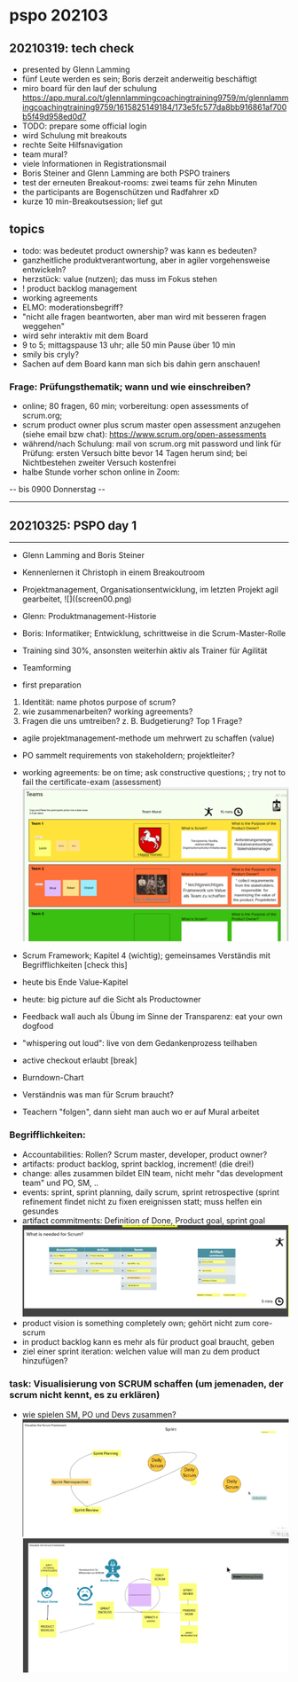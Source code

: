 # pspo 202103

## 20210319: tech check
* presented by Glenn Lamming
* fünf Leute werden es sein; Boris derzeit anderweitig beschäftigt
* miro board für den lauf der schulung <https://app.mural.co/t/glennlammingcoachingtraining9759/m/glennlammingcoachingtraining9759/1615825149184/173e5fc577da8bb916861af700b5f49d958ed0d7>
* TODO: prepare some official login
* wird Schulung mit breakouts
* rechte Seite Hilfsnavigation
* team mural?
* viele Informationen in Registrationsmail
* Boris Steiner and Glenn Lamming are both PSPO trainers
* test der erneuten Breakout-rooms: zwei teams für zehn Minuten
* the participants are Bogenschützen und Radfahrer xD
* kurze 10 min-Breakoutsession; lief gut

## topics
* todo: was bedeutet product ownership? was kann es bedeuten?
* ganzheitliche produktverantwortung, aber in agiler vorgehensweise entwickeln?
* herzstück: value (nutzen); das muss im Fokus stehen
* ! product backlog management
* working agreements
* ELMO: moderationsbegriff?
* "nicht alle fragen beantworten, aber man wird mit besseren fragen weggehen"
* wird sehr interaktiv mit dem Board
* 9 to 5; mittagspause 13 uhr; alle 50 min Pause über 10 min
* smily bis cryly?
* Sachen auf dem Board kann man sich bis dahin gern anschauen!

### Frage: Prüfungsthematik; wann und wie einschreiben?
* online; 80 fragen, 60 min; vorbereitung: open assessments of scrum.org;
* scrum product owner plus scrum master open assessment anzugehen (siehe email bzw chat):
<https://www.scrum.org/open-assessments>
* während/nach Schulung: mail von scrum.org mit password und link für Prüfung: ersten Versuch bitte bevor 14 Tagen herum sind; bei Nichtbestehen zweiter Versuch kostenfrei
* halbe Stunde vorher schon online in Zoom:

-- bis 0900 Donnerstag --

-----------------------------------------
## 20210325: PSPO day 1
-----------------------------------------
* Glenn Lamming and Boris Steiner

* Kennenlernen it Christoph in einem Breakoutroom
* Projektmanagement, Organisationsentwicklung, im letzten Projekt agil gearbeitet, 
![]((screen00.png)
* Glenn: Produktmanagement-Historie
* Boris: Informatiker; Entwicklung, schrittweise in die Scrum-Master-Rolle
* Training sind 30%, ansonsten weiterhin aktiv als Trainer für Agilität
* Teamforming
* first preparation
1. Identität: name photos purpose of scrum?
2. wie zusammenarbeiten? working agreements?
3. Fragen die uns umtreiben? z. B. Budgetierung? Top 1 Frage?

* agile projektmanagement-methode um mehrwert zu schaffen (value)
* PO sammelt requirements von stakeholdern; projektleiter?
* working agreements: be on time; ask constructive questions; ; try not to fail the certificate-exam (assessment)
![](screen01.png)
* Scrum Framework; Kapitel 4 (wichtig); gemeinsames Verständis mit Begrifflichkeiten [check this]
* heute bis Ende Value-Kapitel
* heute: big picture auf die Sicht als Productowner
* Feedback wall auch als Übung im Sinne der Transparenz: eat your own dogfood
* "whispering out loud": live von dem Gedankenprozess teilhaben
* active checkout erlaubt
[break]

* Burndown-Chart
* Verständnis was man für Scrum braucht?
* Teachern "folgen", dann sieht man auch wo er auf Mural arbeitet

### Begrifflichkeiten:
* Accountabilities: Rollen? Scrum master, developer, product owner?
* artifacts: product backlog, sprint backlog, increment! (die drei!)
* change: alles zusammen bildet EIN team, nicht mehr "das development team" und PO, SM, ..
* events: sprint, sprint planning, daily scrum, sprint retrospective  (sprint refinement findet nicht zu fixen ereignissen statt; muss helfen ein gesundes
* artifact commitments: Definition of Done, Product goal, sprint goal
![](screen02.png)
* product vision is something completely own; gehört nicht zum core-scrum
* in product backlog kann es mehr als für product goal braucht, geben
* ziel einer sprint iteration: welchen value will man zu dem product hinzufügen?

### task: Visualisierung von SCRUM schaffen (um jemenaden, der scrum nicht kennt, es zu erklären)
* wie spielen SM, PO und Devs zusammen?
![](screen03.png)
![](screen04.png)

